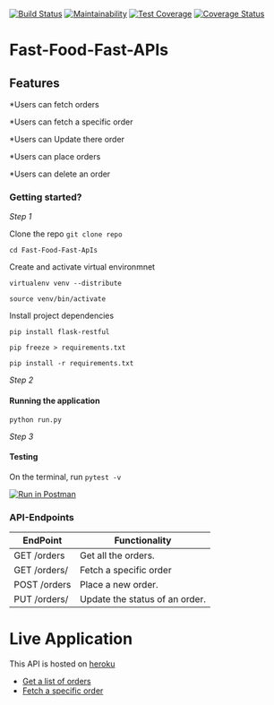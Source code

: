 [![Build Status](https://travis-ci.com/OlalKeith/ch-API-160779636.svg?branch=ch-API-160779636 )](https://travis-ci.com/OlalKeith/API) 
[![Maintainability](https://api.codeclimate.com/v1/badges/e92621d19014869658e5/maintainability)](https://codeclimate.com/github/OlalKeith/Fast-Food-Fast-APIs/maintainability)
[![Test Coverage](https://api.codeclimate.com/v1/badges/e92621d19014869658e5/test_coverage)](https://codeclimate.com/github/OlalKeith/Fast-Food-Fast-APIs/test_coverage)
[![Coverage Status](https://coveralls.io/repos/github/OlalKeith/Fast-Food-Fast-APIs/badge.svg?branch=ch-API-160779636 )](https://coveralls.io/github/OlalKeith/Fast-Food-Fast-APIs?branch=ch-API-160779636 )

# Fast-Food-Fast-APIs

## Features

*Users can fetch orders

*Users can fetch a specific order

*Users can Update there order

*Users can place orders

*Users can delete an order


### Getting started?

*Step 1*

Clone the repo
```git clone repo ```

```cd Fast-Food-Fast-ApIs ```

Create and activate virtual environmnet

```virtualenv venv --distribute ```

```source venv/bin/activate```

Install project dependencies

```pip install flask-restful```

```pip freeze > requirements.txt```

```pip install -r requirements.txt```

*Step 2*

#### Running the application

```python run.py```

*Step 3*

#### Testing

On the terminal, run ```pytest -v```

[![Run in Postman](https://run.pstmn.io/button.svg)](https://app.getpostman.com/run-collection/ce5fa5121eb851f81114)

### API-Endpoints

| EndPoint              | Functionality                  |
| --------------------- | ------------------------------ |
| GET /orders           | Get all the orders.            |
| GET /orders/<orderId> | Fetch a specific order         |
| POST /orders          | Place a new order.             |
| PUT /orders/<orderId> | Update the status of an order. |


# Live Application

This API is hosted on [heroku](https://www.heroku.com/) 

- [Get a list of orders](https://olal-fast-food-api.herokuapp.com/api/v1/orders)
- [Fetch a specific order](https://olal-fast-food-api.herokuapp.com/api/v1/orders/2)
